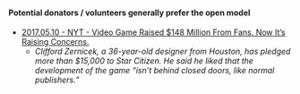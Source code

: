 



#### Potential donators / volunteers generally prefer the open model

- [2017.05.10 - NYT - Video Game Raised $148 Million From Fans. Now It’s Raising Concerns.](https://www.nytimes.com/2017/05/10/technology/personaltech/video-game-raised-148-million-from-fans-now-its-raising-issues.html)
  - *Clifford Zernicek, a 36-year-old designer from Houston, has pledged more than $15,000 to Star Citizen. He said he liked that the development of the game “isn’t behind closed doors, like normal publishers.”*
